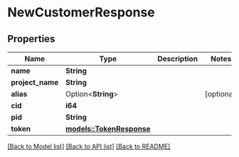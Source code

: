 # NewCustomerResponse

## Properties

Name | Type | Description | Notes
------------ | ------------- | ------------- | -------------
**name** | **String** |  | 
**project_name** | **String** |  | 
**alias** | Option<**String**> |  | [optional]
**cid** | **i64** |  | 
**pid** | **String** |  | 
**token** | [**models::TokenResponse**](TokenResponse.md) |  | 

[[Back to Model list]](../README.md#documentation-for-models) [[Back to API list]](../README.md#documentation-for-api-endpoints) [[Back to README]](../README.md)


